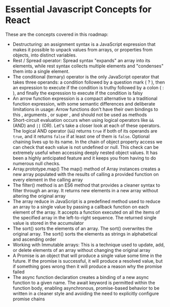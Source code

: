 # Essential Javascript Concepts for React

These are the concepts covered in this roadmap:

- Destructuring: an assignment syntax is a JavaScript expression that makes it possible to unpack values from arrays, or properties from objects, into distinct variables.
- Rest / Spread operator: Spread syntax "expands" an array into its elements, while rest syntax collects multiple elements and "condenses" them into a single element.
- The conditional (ternary) operator is the only JavaScript operator that takes three operands: a condition followed by a question mark ( ? ), then an expression to execute if the condition is truthy followed by a colon ( : ), and finally the expression to execute if the condition is falsy
- An arrow function expression is a compact alternative to a traditional function expression, with some semantic differences and deliberate limitations in usage: Arrow functions don't have their own bindings to this , arguments , or super , and should not be used as methods
- Short-circuit evaluation occurs when using logical operators like `&&` (AND) and `||` (OR). Let's take a closer look at each of these operators. The logical AND operator (`&&`) returns `true` if both of its operands are `true`, and it returns `false` if at least one of them is `false`.
  Optional chaining lives up to its name. In the chain of object property access we can check that each value is not undefined or null. This check can be extremely useful when accessing deeply nested object values. It has been a highly anticipated feature and it keeps you from having to do numerous null checks.
- Array.prototype.map() The map() method of Array instances creates a new array populated with the results of calling a provided function on every element in the calling array
- The filter() method is an ES6 method that provides a cleaner syntax to filter through an array. It returns new elements in a new array without altering the original array
- The array reduce in JavaScript is a predefined method used to reduce an array to a single value by passing a callback function on each element of the array. It accepts a function executed on all the items of the specified array in the left-to-right sequence. The returned single value is stored in the accumulator
- The sort() sorts the elements of an array. The sort() overwrites the original array. The sort() sorts the elements as strings in alphabetical and ascending order
- Working with Immutable arrays: This is a technique used to update, add, or delete elements of an array without changing the original array
- A Promise is an object that will produce a single value some time in the future. If the promise is successful, it will produce a resolved value, but if something goes wrong then it will produce a reason why the promise failed
- The async function declaration creates a binding of a new async function to a given name. The await keyword is permitted within the function body, enabling asynchronous, promise-based behavior to be written in a cleaner style and avoiding the need to explicitly configure promise chains
